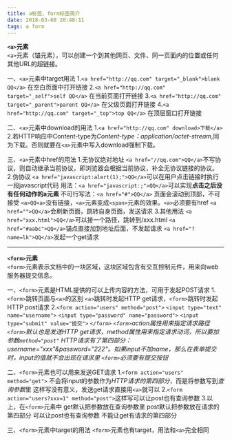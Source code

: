 ```yaml
---
title: a标签、form标签简介
date: 2018-03-08 20:48:11
tags: a form
---
```

**`<a>`元素**<br>
`<a>`元素（锚元素），可以创建一个到其他网页、文件、同一页面内的位置或任何其他URL的超链接。

  一、`<a>`元素中target用法
    1.`<a href="http://qq.com" target="_blank">blank QQ</a>` 在空白页面中打开链接
    2.`<a href="http://qq.com" target="_self">self QQ</a>` 在当前页面打开链接
    3.`<a href="http://qq.com" target="_parent">parent QQ</a>` 在父级页面打开链接
    4.`<a href="http://qq.com" target="_top">top QQ</a>` 在顶层窗口打开链接

  二、`<a>`元素中download的用法
    1.`<a href="http://qq.com" download>下载</a>`
    2.若HTTP响应中Content-type为*Content-type：application/octet-stream*,同为下载。否则就要在`<a>`元素中写入download强制下载。
  
  三、`<a>`元素中href的用法
    1.无协议绝对地址
      `<a href="//qq.com">QQ</a>`不写协议，则自动继承当前协议，即浏览器会根据当前协议，补全无协议链接的协议。
    2.伪协议
      `<a href="javascript:alert(1);">QQ</a>`可以在用户点击链接时执行一段javascript代码
      用法：`<a href="javascript:;">QQ</a>`可以实现**点击之后没有任何动作的a元素**
      不可行写法：`<a href="#">QQ</a>` 页面会滚动到顶部，不可接受
                 `<a>QQ<a>`没有链接，`<a>`元素变成`<span>`元素的效果。`<a>`必须要有href
                 `<a href="">QQ</a>`会刷新页面，跳转自身页面，发送请求
    3.其他用法
      `<a href="xxx.html">QQ</a>`可以接一个路径，跳转到/xxx.html
      `<a href="#aabc">QQ</a>`锚点直接加到地址后面，不发起请求
      `<a href="?name=lk">QQ</a>`发起一个get请求
***
**`<form>`元素**<br>
`<form>`元素表示文档中的一块区域，这块区域包含有交互控制元件，用来向web服务器提交信息。
  
  一、`<form>`元素是HTML提供的可以上传内容的方法，可用于发起POST请求
    1.`<form>`跳转页面与`<a>`的区别
      `<a>`跳转时发起HTTP get请求，`<form>`跳转时发起HTTP post请求
    2.`<form action="users" method="post">` 
         `<input type="text" name="username">`
         `<input type="password" name="password">`
         `<input type="submit" value="提交">`
      `</form>` 
      *`<form>`action属性用来指定请求路径*
      *`<form>`默认也是发送HTTP get请求，method属性用来指定请求动词，所以要加参数`method="post"`*
      *HTTP请求有了第四部分：username="xxx"&password="222"。如果input不加name，那么在表单提交时，input的值就不会出现在请求里*
      *`<form>`必须要有提交按钮*
  
  二、`<form>`元素也可以用来发送GET请求
    1.`<form action="users" method="get">` 不会将input的参数作为*HTTP请求的第四部分*，而是将参数写到*查询参数*里
    这样写没有意义，发送get请求直接用`<a>`就可以
    2.`<form action="users?xxx=1" method="post">`这样写可以让post也有查询参数
    3.以上，在`<form>`元素中
      get默认把参数放在查询参数里
      post默认把参数放在请求的第四部分
      可以让post也有查询参数
      不能让get有请求的第四部分
  
  三、`<form>`元素中target的用法
    `<form>`元素也有target，用法和`<a>`完全相同

     

  
